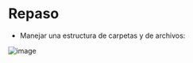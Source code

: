 # Repaso

* Manejar una estructura de carpetas y de archivos:

![image](https://github.com/sbstzuluaga1111/repaso/assets/133683120/917d13df-3aae-47c3-9543-fae6d5c4ed95)
